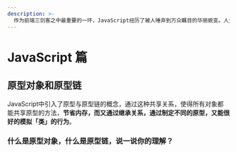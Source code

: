 ```yaml
---
description: >-
  作为前端三剑客之中最重要的一环，JavaScript经历了被人唾弃到万众瞩目的华丽蜕变。人生如逆旅，我亦是行人，要向JavaScript学习，默默无闻的改变着自己！
---
```


# JavaScript 篇

## 原型对象和原型链

JavaScript中引入了原型与原型链的概念，通过这种共享关系，使得所有对象都能共享原型的方法，**节省内存，**而又通过继承关系，通过制定不同的原型，又能很好的模**拟「类」的行为**。

### 什么是原型对象，什么是原型链，说一说你的理解？

